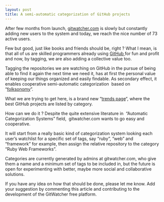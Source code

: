 ```yaml
--- 
layout: post 
title: A semi-automatic categorization of GitHub projects 
--- 
```


After few months from launch, [gitwatcher.com](http://gitwatcher.com/) is
slowly but constantly adding new users to the system and today, we reach the
nice number of 73 active users.


Few but good, just like books and friends should be, right ? What I mean, is
that all of us are skilled programmers already using [GitHub
](https://github.com/)for fun and profit and now, by tagging, we are also
adding a collective value too.

Tagging the repositories we are watching on GitHub in the pursue of being able
to find it again the next time we need it, has at first the personal value of
keeping our things organized and easily findable. As secondary effect, it
enables cooperative semi-automatic categorization  based on
“[folksonomy](http://en.wikipedia.org/wiki/Folksonomy)”.

What we are trying to get here, is a brand new “[trends
page](http://gitwatcher.com/trends)“, where the best GitHub projects are
listed by category.


How can we do it ? Despite the quite extensive literature in  “Automatic
Categorization Systems” field,  gitwatcher.com wants to go easy and
cooperative.


It will start from a really basic kind of categorization system looking each
user’s watchlist for a specific set of tags, say “ruby”, “web” and “framework”
for example, then assign the relative repository to the category “Ruby Web
Frameworks”.


Categories are currently generated by admins at gitwatcher.com, who give them
a name and a minimum set of tags to be included in, but the future is open for
experimenting with better, maybe more social and collaborative solutions.


If you have any idea on how that should be done, please let me know. Add your
suggestion by commenting this article and contributing to the development of
the GitWatcher free platform.


